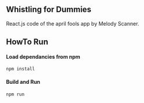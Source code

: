 ## Whistling for Dummies

React.js code of the april fools app by Melody Scanner. 

## HowTo Run

#### Load dependancies from npm
```
npm install
```
#### Build and Run
```
npm run
```
